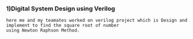 ### 1)Digital System Design using Verilog 
    here me and my teamates worked on verilog project which is Design and implement to find the square root of number 
    using Newton Raphson Method.

